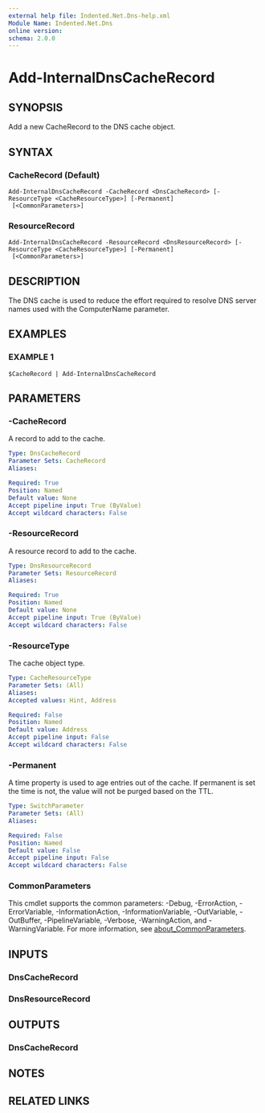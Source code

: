 ```yaml
---
external help file: Indented.Net.Dns-help.xml
Module Name: Indented.Net.Dns
online version:
schema: 2.0.0
---
```


# Add-InternalDnsCacheRecord

## SYNOPSIS
Add a new CacheRecord to the DNS cache object.

## SYNTAX

### CacheRecord (Default)
```
Add-InternalDnsCacheRecord -CacheRecord <DnsCacheRecord> [-ResourceType <CacheResourceType>] [-Permanent]
 [<CommonParameters>]
```

### ResourceRecord
```
Add-InternalDnsCacheRecord -ResourceRecord <DnsResourceRecord> [-ResourceType <CacheResourceType>] [-Permanent]
 [<CommonParameters>]
```

## DESCRIPTION
The DNS cache is used to reduce the effort required to resolve DNS server names used with the ComputerName parameter.

## EXAMPLES

### EXAMPLE 1
```
$CacheRecord | Add-InternalDnsCacheRecord
```

## PARAMETERS

### -CacheRecord
A record to add to the cache.

```yaml
Type: DnsCacheRecord
Parameter Sets: CacheRecord
Aliases:

Required: True
Position: Named
Default value: None
Accept pipeline input: True (ByValue)
Accept wildcard characters: False
```

### -ResourceRecord
A resource record to add to the cache.

```yaml
Type: DnsResourceRecord
Parameter Sets: ResourceRecord
Aliases:

Required: True
Position: Named
Default value: None
Accept pipeline input: True (ByValue)
Accept wildcard characters: False
```

### -ResourceType
The cache object type.

```yaml
Type: CacheResourceType
Parameter Sets: (All)
Aliases:
Accepted values: Hint, Address

Required: False
Position: Named
Default value: Address
Accept pipeline input: False
Accept wildcard characters: False
```

### -Permanent
A time property is used to age entries out of the cache.
If permanent is set the time is not, the value will not be purged based on the TTL.

```yaml
Type: SwitchParameter
Parameter Sets: (All)
Aliases:

Required: False
Position: Named
Default value: False
Accept pipeline input: False
Accept wildcard characters: False
```

### CommonParameters
This cmdlet supports the common parameters: -Debug, -ErrorAction, -ErrorVariable, -InformationAction, -InformationVariable, -OutVariable, -OutBuffer, -PipelineVariable, -Verbose, -WarningAction, and -WarningVariable. For more information, see [about_CommonParameters](http://go.microsoft.com/fwlink/?LinkID=113216).

## INPUTS

### DnsCacheRecord
### DnsResourceRecord
## OUTPUTS

### DnsCacheRecord
## NOTES

## RELATED LINKS
